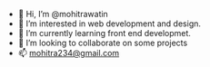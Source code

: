- 👋 Hi, I’m @mohitrawatin
- 👀 I’m interested in web development and design.
- 🌱 I’m currently learning front end developmet.
- 💞️ I’m looking to collaborate on some projects
- 📫 mohitra234@gmail.com

<!---
mohitrawatin/mohitrawatin is a ✨ special ✨ repository because its `README.md` (this file) appears on your GitHub profile.
You can click the Preview link to take a look at your changes.
--->

